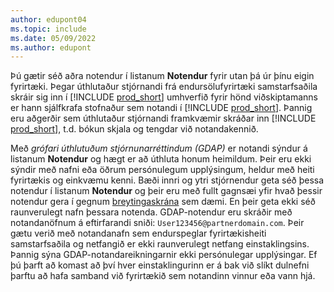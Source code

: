 ```yaml
---
author: edupont04
ms.topic: include
ms.date: 05/09/2022
ms.author: edupont
---
```

Þú gætir séð aðra notendur í listanum **Notendur** fyrir utan þá úr þínu eigin fyrirtæki. Þegar úthlutaður stjórnandi frá endursölufyrirtæki samstarfsaðila skráir sig inn í [!INCLUDE [prod_short](prod_short.md)] umhverfið fyrir hönd viðskiptamanns er hann sjálfkrafa stofnaður sem notandi í [!INCLUDE [prod_short](prod_short.md)]. Þannig eru aðgerðir sem úthlutaður stjórnandi framkvæmir skráðar inn [!INCLUDE [prod_short](prod_short.md)], t.d. bókun skjala og tengdar við notandakennið.  

Með *grófari úthlutuðum stjórnunarréttindum (GDAP)* er notandi sýndur á listanum **Notendur** og hægt er að úthluta honum heimildum. Þeir eru ekki sýndir með nafni eða öðrum persónulegum upplýsingum, heldur með heiti fyrirtækis og einkvæmu kenni. Bæði innri og ytri stjórnendur geta séð þessa notendur í listanum **Notendur** og þeir eru með fullt gagnsæi yfir hvað þessir notendur gera í gegnum [breytingaskrána](../across-log-changes.md) sem dæmi. En þeir geta ekki séð raunverulegt nafn þessara notenda. GDAP-notendur eru skráðir með notandanöfnum á eftirfarandi sniði: `User123456@partnerdomain.com`. Þeir gætu verið með notandanafn sem endurspeglar fyrirtækisheiti samstarfsaðila og netfangið er ekki raunverulegt netfang einstaklingsins. Þannig sýna GDAP-notandareikningarnir ekki persónulegar upplýsingar. Ef þú þarft að komast að því hver einstaklingurinn er á bak við slíkt dulnefni þarftu að hafa samband við fyrirtækið sem notandinn vinnur eða vann hjá.  
